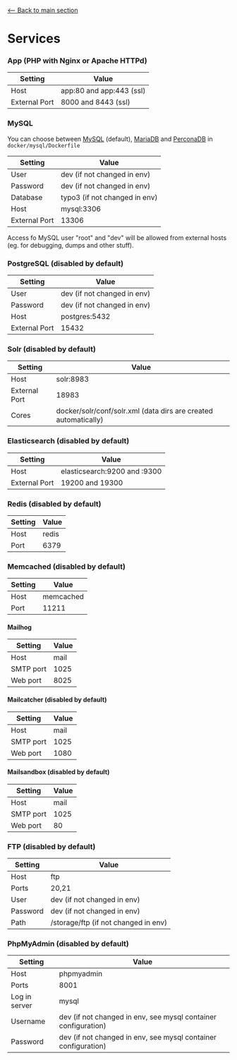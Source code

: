 [<-- Back to main section](../README.md)

# Services

### App (PHP with Nginx or Apache HTTPd)

Setting       | Value
------------- | -------------
Host          | app:80 and app:443 (ssl)
External Port | 8000 and 8443 (ssl)

### MySQL

You can choose between [MySQL](https://www.mysql.com/) (default), [MariaDB](https://www.mariadb.org/)
and [PerconaDB](http://www.percona.com/software) in `docker/mysql/Dockerfile`

Setting       | Value
------------- | -------------
User          | dev (if not changed in env)
Password      | dev (if not changed in env)
Database      | typo3 (if not changed in env)
Host          | mysql:3306
External Port | 13306

Access fo MySQL user "root" and "dev" will be allowed from external hosts (eg. for debugging, dumps and other stuff).


### PostgreSQL (disabled by default)

Setting       | Value
------------- | -------------
User          | dev (if not changed in env)
Password      | dev (if not changed in env)
Host          | postgres:5432
External Port | 15432


### Solr (disabled by default)

Setting       | Value
------------- | -------------
Host          | solr:8983
External Port | 18983
Cores         | docker/solr/conf/solr.xml (data dirs are created automatically)

### Elasticsearch (disabled by default)

Setting       | Value
------------- | -------------
Host          | elasticsearch:9200 and :9300
External Port | 19200 and 19300

### Redis (disabled by default)

Setting       | Value
------------- | -------------
Host          | redis
Port          | 6379

### Memcached (disabled by default)

Setting       | Value
------------- | -------------
Host          | memcached
Port          | 11211

#### Mailhog

Setting       | Value
------------- | -------------
Host          | mail
SMTP port     | 1025
Web port      | 8025

#### Mailcatcher (disabled by default)

Setting       | Value
------------- | -------------
Host          | mail
SMTP port     | 1025
Web port      | 1080

#### Mailsandbox (disabled by default)

Setting       | Value
------------- | -------------
Host          | mail
SMTP port     | 1025
Web port      | 80

### FTP (disabled by default)

Setting       | Value
------------- | -------------
Host          | ftp
Ports         | 20,21
User          | dev (if not changed in env)
Password      | dev (if not changed in env)
Path          | /storage/ftp (if not changed in env)

### PhpMyAdmin (disabled by default)

Setting       | Value
------------- | -------------
Host          | phpmyadmin
Ports         | 8001
Log in server | mysql
Username      | dev (if not changed in env, see mysql container configuration)
Password      | dev (if not changed in env, see mysql container configuration)
